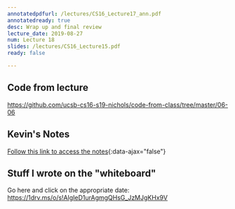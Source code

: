 ```yaml
---
annotatedpdfurl: /lectures/CS16_Lecture17_ann.pdf
annotatedready: true
desc: Wrap up and final review
lecture_date: 2019-08-27
num: Lecture 18
slides: /lectures/CS16_Lecture15.pdf
ready: false

---
```


## Code from lecture

<https://github.com/ucsb-cs16-s19-nichols/code-from-class/tree/master/06-06>

## Kevin's Notes

[Follow this link to access the notes](/lectures/CS16_Lecture18_Notes.docx){:data-ajax="false"}

## Stuff I wrote on the "whiteboard"

Go here and click on the appropriate date:
<https://1drv.ms/o/s!AlgIeD1urAgmgQHsG_JzMJgKHx9V>
